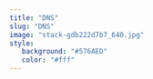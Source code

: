 ```yaml
---
title: "DNS"
slug: "DNS"
image: "stack-gdb222d7b7_640.jpg"
style:
   background: "#576AED"
   color: "#fff"
---
```


